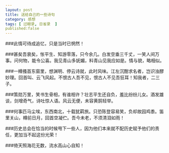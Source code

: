 ```yaml
---
layout: post
title: 送给自己的一些诗句
category: 感想
tags: [ 过眼录, 日省录  ]
published:false
---
```


###此情可待成追忆，只是当时已惘然！


###甚矣吾衰矣，怅平生、知游零落，只今余几。白发空垂三千丈，一笑人间万事。问何物，能令公喜。我见青山多妩媚，料青山见我应如是。情与貌，略相似。

###一樽搔首东窗里，想渊明、停云诗就，此时风味。江左沉酣求名者，岂识浊醪妙理。回首叫、云飞风起。不恨古人吾不见，恨古人不见吾狂耳！知我者，二三子。



###策勋万里，笑书生骨相，有谁相许？壮志平生还自负，羞比纷纷儿女。酒发雄谈，剑增奇气，诗吐惊人语。风云无便，未容黄鹄轻举。

###何事匹马尘埃，东西南北，十载犹羁旅。只恐陈登容易笑，负却故园鸡黍。笛里关山，樽前日月，回首空凝伫。吾今未老，不须清泪如雨！

###历史总会在恰当的时候甩下一些人，因为他们本来就不配历史赋予他们的责任，更加当不起这份光荣！


###倚天照海花无数，流水高山心自知！
